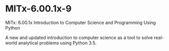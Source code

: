 # MITx-6.00.1x-9

MITx: 6.00.1x Introduction to Computer Science and Programming Using Python

A new and updated introduction to computer science as a tool to solve real-world analytical problems using Python 3.5.
